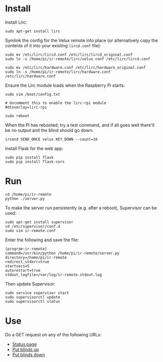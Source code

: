 Install
=======

Install Lirc:

	sudo apt-get install lirc

Symlink the config for the Velux remote into place (or alternatively copy the contents of it into your existing `lircd.conf` file):

	sudo mv /etc/lirc/lircd.conf /etc/lirc/lircd_original.conf
	sudo ln -s /home/pi/ir-remote/lirc/velux.conf /etc/lirc/lircd.conf

	sudo mv /etc/lirc/hardware.conf /etc/lirc/hardware_original.conf
	sudo ln -s /home/pi/ir-remote/lirc/hardware.conf /etc/lirc/hardware.conf

Ensure the Lirc module loads when the Raspberry Pi starts:

	sudo vim /boot/config.txt

	# Uncomment this to enable the lirc-rpi module
	#dtoverlay=lirc-rpi

	sudo reboot

When the Pi has rebooted, try a test command, and if all goes well there'll be no output and the
blind should go down:

	irsend SEND_ONCE velux KEY_DOWN --count=10

Install Flask for the web app:

	sudo pip install flask
	sudo pip install flask-cors


Run
===

	cd /home/pi/ir-remote
	python ./server.py

To make the server run persistently (e.g. after a reboot), Supervisor can be used:

	sudo apt-get install supervisor
	cd /etc/supervisor/conf.d
	sudo vim ir-remote.conf

Enter the following and save the file:

	[program:ir-remote]
	command=/usr/bin/python /home/pi/ir-remote/server.py
	directory=/home/pi/ir-remote
	redirect_stderr=true
	startsecs=5
	autorestart=true
	stdout_logfile=/var/log/ir-remote.stdout.log
	
Then update Supervisor:

	sudo service supervisor start
	sudo supervisorctl update
	sudo supervisorctl status


Use
===

Do a GET request on any of the following URLs:

* [Status page](http://raspberrypi.local:5000)
* [Put blinds up](http://raspberrypi.local:5000/up)
* [Put blinds down](http://raspberrypi.local:5000/down)
